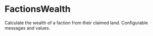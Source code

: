 # FactionsWealth
Calculate the wealth of a faction from their claimed land. Configurable messages and values.
